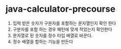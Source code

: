 # java-calculator-precourse

1. 입력 받은 숫자가 구분자를 포함하는 문자열인지 확인 한다
2. 구분자를 포함 하는 경우 패턴에 맞게 적었는지 확인한다
3. 문자열로 된 숫자를 정수 타입 배열로 바꾼다.
4. 정수 배열을 합하는 기능을 만든다
